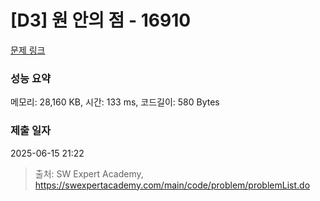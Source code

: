 # [D3] 원 안의 점 - 16910 

[문제 링크](https://swexpertacademy.com/main/code/problem/problemDetail.do?contestProbId=AYcllbDqUVgDFASR) 

### 성능 요약

메모리: 28,160 KB, 시간: 133 ms, 코드길이: 580 Bytes

### 제출 일자

2025-06-15 21:22



> 출처: SW Expert Academy, https://swexpertacademy.com/main/code/problem/problemList.do